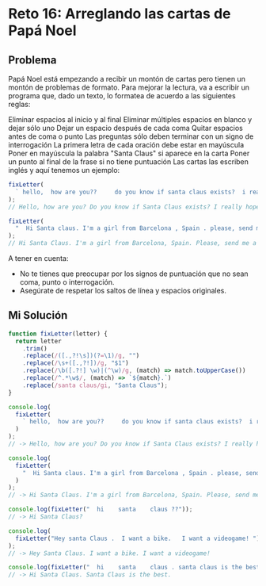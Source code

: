 # Reto 16: Arreglando las cartas de Papá Noel

## Problema

Papá Noel está empezando a recibir un montón de cartas pero tienen un montón de problemas de formato. Para mejorar la lectura, va a escribir un programa que, dado un texto, lo formatea de acuerdo a las siguientes reglas:

Eliminar espacios al inicio y al final
Eliminar múltiples espacios en blanco y dejar sólo uno
Dejar un espacio después de cada coma
Quitar espacios antes de coma o punto
Las preguntas sólo deben terminar con un signo de interrogación
La primera letra de cada oración debe estar en mayúscula
Poner en mayúscula la palabra "Santa Claus" si aparece en la carta
Poner un punto al final de la frase si no tiene puntuación
Las cartas las escriben inglés y aquí tenemos un ejemplo:

```js
fixLetter(
  ` hello,  how are you??     do you know if santa claus exists?  i really hope he does!  bye  `
);
// Hello, how are you? Do you know if Santa Claus exists? I really hope he does! Bye.

fixLetter(
  "  Hi Santa claus. I'm a girl from Barcelona , Spain . please, send me a bike.  Is it possible?"
);
// Hi Santa Claus. I'm a girl from Barcelona, Spain. Please, send me a bike. Is it possible?
```

A tener en cuenta:

- No te tienes que preocupar por los signos de puntuación que no sean coma, punto o interrogación.
- Asegúrate de respetar los saltos de línea y espacios originales.

## Mi Solución

```js
function fixLetter(letter) {
  return letter
    .trim()
    .replace(/([.,?!\s])(?=\1)/g, "")
    .replace(/\s+([.,?!])/g, "$1")
    .replace(/\b([.?!] \w)|(^\w)/g, (match) => match.toUpperCase())
    .replace(/^.*\w$/, (match) => `${match}.`)
    .replace(/santa claus/gi, "Santa Claus");
}

console.log(
  fixLetter(
    ` hello,  how are you??     do you know if santa claus exists?  i really hope he does!  bye  `
  )
);
// -> Hello, how are you? Do you know if Santa Claus exists? I really hope he does! Bye.

console.log(
  fixLetter(
    "  Hi Santa claus. I'm a girl from Barcelona , Spain . please, send me a bike.  Is it possible?"
  )
);
// -> Hi Santa Claus. I'm a girl from Barcelona, Spain. Please, send me a bike. Is it possible?

console.log(fixLetter("  hi    santa    claus ??"));
// -> Hi Santa Claus?

console.log(
  fixLetter("Hey santa Claus .  I want a bike.   I want a videogame! ")
);
// -> Hey Santa Claus. I want a bike. I want a videogame!

console.log(fixLetter("  hi    santa    claus . santa claus is the best  "));
// -> Hi Santa Claus. Santa Claus is the best.
```
